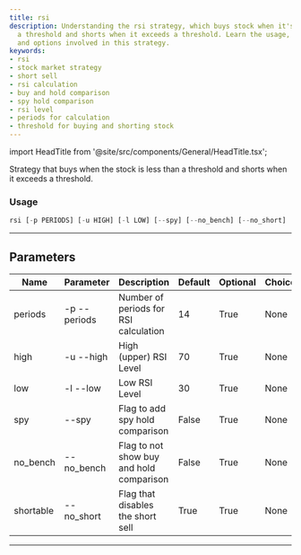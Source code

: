 ```yaml
---
title: rsi
description: Understanding the rsi strategy, which buys stock when it's less than
  a threshold and shorts when it exceeds a threshold. Learn the usage, parameters,
  and options involved in this strategy.
keywords:
- rsi
- stock market strategy
- short sell
- rsi calculation
- buy and hold comparison
- spy hold comparison
- rsi level
- periods for calculation
- threshold for buying and shorting stock
---
```


import HeadTitle from '@site/src/components/General/HeadTitle.tsx';

<HeadTitle title="stocks /backtesting/rsi - Reference | OpenBB Terminal Docs" />

Strategy that buys when the stock is less than a threshold and shorts when it exceeds a threshold.

### Usage

```python wordwrap
rsi [-p PERIODS] [-u HIGH] [-l LOW] [--spy] [--no_bench] [--no_short]
```

---

## Parameters

| Name | Parameter | Description | Default | Optional | Choices |
| ---- | --------- | ----------- | ------- | -------- | ------- |
| periods | -p  --periods | Number of periods for RSI calculation | 14 | True | None |
| high | -u  --high | High (upper) RSI Level | 70 | True | None |
| low | -l  --low | Low RSI Level | 30 | True | None |
| spy | --spy | Flag to add spy hold comparison | False | True | None |
| no_bench | --no_bench | Flag to not show buy and hold comparison | False | True | None |
| shortable | --no_short | Flag that disables the short sell | True | True | None |

---
